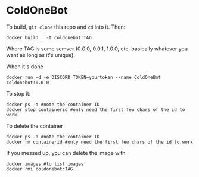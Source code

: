 # ColdOneBot

To build, `git clone` this repo and `cd` into it. Then:

    docker build . -t coldonebot:TAG
    
Where TAG is some semver (0.0.0, 0.0.1, 1.0.0, etc, basically whatever you want as long as it's unique).

When it's done

    docker run -d -e DISCORD_TOKEN=yourtoken --name ColdOneBot coldonebot:0.0.0

To stop it: 

    docker ps -a #note the container ID
    docker stop containerid #only need the first few chars of the id to work

To delete the container

    docker ps -a #note the container ID
    docker rm containerid #only need the first few chars of the id to work

If you messed up, you can delete the image with

    docker images #to list images
    docker rmi coldonebot:TAG
    
    
